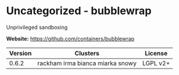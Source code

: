 # Uncategorized - bubblewrap

Unprivileged sandboxing



**Website:** <https://github.com/containers/bubblewrap>

| Version | Clusters | License |
| ------- | -------- | ------- |
| 0.6.2 | rackham irma bianca miarka snowy | LGPL v2+ |
